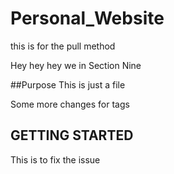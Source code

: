 # Personal_Website

this is for the pull method

Hey hey hey we in Section Nine

##Purpose
This is just a file

Some more changes for tags

## GETTING STARTED

This is to fix the issue
